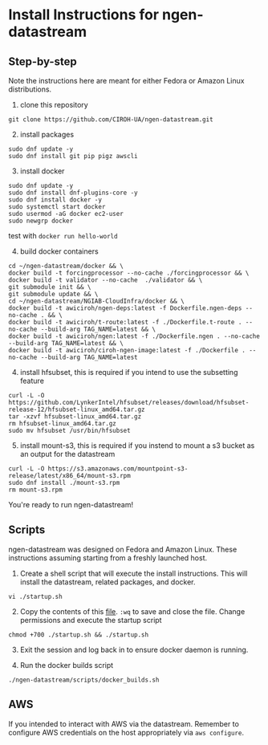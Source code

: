 # Install Instructions for ngen-datastream

## Step-by-step
Note the instructions here are meant for either Fedora or Amazon Linux distributions. 

1) clone this repository
```
git clone https://github.com/CIROH-UA/ngen-datastream.git
```
2) install packages
```
sudo dnf update -y
sudo dnf install git pip pigz awscli
```
3) install docker
```
sudo dnf update -y
sudo dnf install dnf-plugins-core -y
sudo dnf install docker -y
sudo systemctl start docker
sudo usermod -aG docker ec2-user
sudo newgrp docker
```
test with `docker run hello-world`

4) build docker containers
```
cd ~/ngen-datastream/docker && \
docker build -t forcingprocessor --no-cache ./forcingprocessor && \
docker build -t validator --no-cache  ./validator && \
git submodule init && \
git submodule update && \
cd ~/ngen-datastream/NGIAB-CloudInfra/docker && \
docker build -t awiciroh/ngen-deps:latest -f Dockerfile.ngen-deps --no-cache . && \
docker build -t awiciroh/t-route:latest -f ./Dockerfile.t-route . --no-cache --build-arg TAG_NAME=latest && \
docker build -t awiciroh/ngen:latest -f ./Dockerfile.ngen . --no-cache --build-arg TAG_NAME=latest && \
docker build -t awiciroh/ciroh-ngen-image:latest -f ./Dockerfile . --no-cache --build-arg TAG_NAME=latest 
```

4) install hfsubset, this is required if you intend to use the subsetting feature
```
curl -L -O https://github.com/LynkerIntel/hfsubset/releases/download/hfsubset-release-12/hfsubset-linux_amd64.tar.gz
tar -xzvf hfsubset-linux_amd64.tar.gz
rm hfsubset-linux_amd64.tar.gz
sudo mv hfsubset /usr/bin/hfsubset
```
5) install mount-s3, this is required if you instend to mount a s3 bucket as an output for the datastream
```
curl -L -O https://s3.amazonaws.com/mountpoint-s3-release/latest/x86_64/mount-s3.rpm
sudo dnf install ./mount-s3.rpm
rm mount-s3.rpm
```
You're ready to run ngen-datastream!

## Scripts

ngen-datastream was designed on Fedora and Amazon Linux. These instructions assuming starting from a freshly launched host.

1) Create a shell script that will execute the install instructions. This will install the datastream, related packages, and docker.
```
vi ./startup.sh
```
2) Copy the contents of this [file](https://github.com/CIROH-UA/ngen-datastream/blob/main/scripts/startup_ec2.sh). `:wq` to save and close the file.
Change permissions and execute the startup script
```
chmod +700 ./startup.sh && ./startup.sh
```
3) Exit the session and log back in to ensure docker daemon is running.

4) Run the docker builds script
```
./ngen-datastream/scripts/docker_builds.sh
```

## AWS
If you intended to interact with AWS via the datastream. Remember to configure AWS credentials on the host appropriately via `aws configure`.
